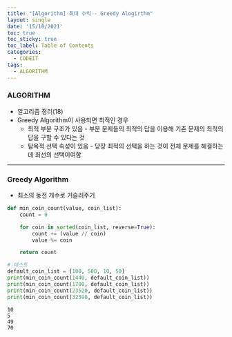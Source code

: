 ```yaml
---
title: "[Algorithm] 최대 수익 - Greedy Alogirthm"
layout: single
date: '15/10/2021'
toc: true
toc_sticky: true
toc_label: Table of Contents
categories:
  - CODEIT
tags:
  - ALGORITHM
---
```


### ALGORITHM
* 알고리즘 정리(18)
* Greedy Algorithm이 사용되면 최적인 경우
  * 최적 부분 구조가 있음 - 부분 문제들의 최적의 답을 이용해 기존 문제의 최적의 답을 구할 수 있다는 것
  * 탐욕적 선택 속성이 있음 - 당장 최적의 선택을 하는 것이 전체 문제를 해결하는 데 최선의 선택이여함

---

### Greedy Algorithm
* 최소의 동전 개수로 거슬러주기


```python
def min_coin_count(value, coin_list):
    count = 0

    for coin in sorted(coin_list, reverse=True):
        count += (value // coin)
        value %= coin

    return count

# 테스트
default_coin_list = [100, 500, 10, 50]
print(min_coin_count(1440, default_coin_list))
print(min_coin_count(1700, default_coin_list))
print(min_coin_count(23520, default_coin_list))
print(min_coin_count(32590, default_coin_list))
```

    10
    5
    49
    70

